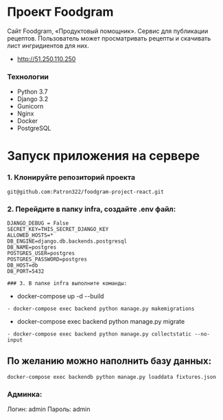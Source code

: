 # Проект Foodgram
Сайт Foodgram, «Продуктовый помощник».
Сервис для публикации рецептов. Пользователь может просматривать рецепты и скачивать лист ингридиентов для них.

- http://51.250.110.250

### Технологии
- Python 3.7
- Django 3.2
 - Gunicorn
 - Nginx
 - Docker
 - PostgreSQL

# Запуск приложения на сервере
### 1. Клонируйте репозиторий проекта
```
git@github.com:Patron322/foodgram-project-react.git
```
### 2. Перейдите в папку infra, создайте .env файл:

    DJANGO_DEBUG = False
    SECRET_KEY=THIS_SECRET_DJANGO_KEY
    ALLOWED_HOSTS=*
    DB_ENGINE=django.db.backends.postgresql
    DB_NAME=postgres
    POSTGRES_USER=postgres
    POSTGRES_PASSWORD=postgres
    DB_HOST=db
    DB_PORT=5432

```
### 3. В папке infra выполните команды:
```
- docker-compose up -d --build
```
- docker-compose exec backend python manage.py makemigrations
```
- docker-compose exec backend python manage.py migrate
```
- docker-compose exec backend python manage.py collectstatic --no-input
```
## По желанию можно наполнить базу данных:
```
docker-compose exec backendb python manage.py loaddata fixtures.json
```
### Админка:

Логин: admin
Пароль: admin